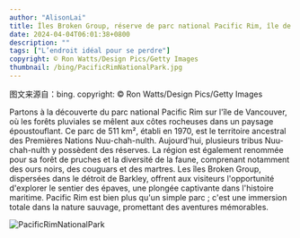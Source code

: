 ```yaml
---
author: "AlisonLai"
title: Îles Broken Group, réserve de parc national Pacific Rim, île de Vancouver, Colombie-Britannique (© Ron Watts/Design Pics/Getty Images)
date: 2024-04-04T06:01:38+0800
description: ""
tags: ["L’endroit idéal pour se perdre"]
copyright: © Ron Watts/Design Pics/Getty Images
thumbnail: /bing/PacificRimNationalPark.jpg
---
```

图文来源自：bing.  copyright: © Ron Watts/Design Pics/Getty Images

Partons à la découverte du parc national Pacific Rim sur l'île de Vancouver, où les forêts pluviales se mêlent aux côtes rocheuses dans un paysage époustouflant. Ce parc de 511 km², établi en 1970, est le territoire ancestral des Premières Nations Nuu-chah-nulth. Aujourd'hui, plusieurs tribus Nuu-chah-nulth y possèdent des réserves. La région est également renommée pour sa forêt de pruches et la diversité de la faune, comprenant notamment des ours noirs, des couguars et des martres. Les îles Broken Group, dispersées dans le détroit de Barkley, offrent aux visiteurs l'opportunité d'explorer le sentier des épaves, une plongée captivante dans l'histoire maritime. Pacific Rim est bien plus qu'un simple parc ; c'est une immersion totale dans la nature sauvage, promettant des aventures mémorables.

![PacificRimNationalPark](/bing/PacificRimNationalPark.jpg)
